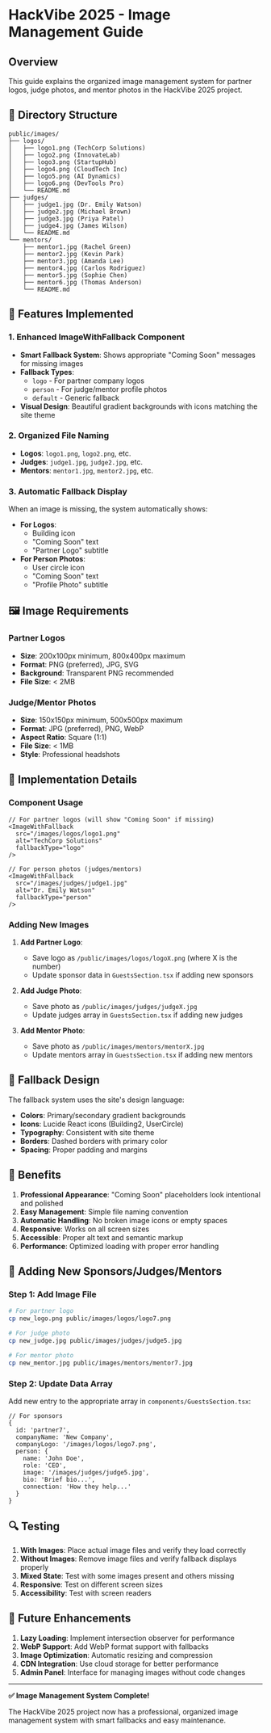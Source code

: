 # HackVibe 2025 - Image Management Guide

## Overview
This guide explains the organized image management system for partner logos, judge photos, and mentor photos in the HackVibe 2025 project.

## 📁 Directory Structure

```
public/images/
├── logos/
│   ├── logo1.png (TechCorp Solutions)
│   ├── logo2.png (InnovateLab)
│   ├── logo3.png (StartupHub)
│   ├── logo4.png (CloudTech Inc)
│   ├── logo5.png (AI Dynamics)
│   ├── logo6.png (DevTools Pro)
│   └── README.md
├── judges/
│   ├── judge1.jpg (Dr. Emily Watson)
│   ├── judge2.jpg (Michael Brown)
│   ├── judge3.jpg (Priya Patel)
│   ├── judge4.jpg (James Wilson)
│   └── README.md
└── mentors/
    ├── mentor1.jpg (Rachel Green)
    ├── mentor2.jpg (Kevin Park)
    ├── mentor3.jpg (Amanda Lee)
    ├── mentor4.jpg (Carlos Rodriguez)
    ├── mentor5.jpg (Sophie Chen)
    ├── mentor6.jpg (Thomas Anderson)
    └── README.md
```

## 🎯 Features Implemented

### 1. Enhanced ImageWithFallback Component
- **Smart Fallback System**: Shows appropriate "Coming Soon" messages for missing images
- **Fallback Types**: 
  - `logo` - For partner company logos
  - `person` - For judge/mentor profile photos
  - `default` - Generic fallback
- **Visual Design**: Beautiful gradient backgrounds with icons matching the site theme

### 2. Organized File Naming
- **Logos**: `logo1.png`, `logo2.png`, etc.
- **Judges**: `judge1.jpg`, `judge2.jpg`, etc.
- **Mentors**: `mentor1.jpg`, `mentor2.jpg`, etc.

### 3. Automatic Fallback Display
When an image is missing, the system automatically shows:
- **For Logos**:
  - Building icon
  - "Coming Soon" text
  - "Partner Logo" subtitle
- **For Person Photos**:
  - User circle icon
  - "Coming Soon" text
  - "Profile Photo" subtitle

## 🖼️ Image Requirements

### Partner Logos
- **Size**: 200x100px minimum, 800x400px maximum
- **Format**: PNG (preferred), JPG, SVG
- **Background**: Transparent PNG recommended
- **File Size**: < 2MB

### Judge/Mentor Photos
- **Size**: 150x150px minimum, 500x500px maximum
- **Format**: JPG (preferred), PNG, WebP
- **Aspect Ratio**: Square (1:1)
- **File Size**: < 1MB
- **Style**: Professional headshots

## 🔧 Implementation Details

### Component Usage
```tsx
// For partner logos (will show "Coming Soon" if missing)
<ImageWithFallback
  src="/images/logos/logo1.png"
  alt="TechCorp Solutions"
  fallbackType="logo"
/>

// For person photos (judges/mentors)
<ImageWithFallback
  src="/images/judges/judge1.jpg"
  alt="Dr. Emily Watson"
  fallbackType="person"
/>
```

### Adding New Images

1. **Add Partner Logo**:
   - Save logo as `/public/images/logos/logoX.png` (where X is the number)
   - Update sponsor data in `GuestsSection.tsx` if adding new sponsors

2. **Add Judge Photo**:
   - Save photo as `/public/images/judges/judgeX.jpg`
   - Update judges array in `GuestsSection.tsx` if adding new judges

3. **Add Mentor Photo**:
   - Save photo as `/public/images/mentors/mentorX.jpg`
   - Update mentors array in `GuestsSection.tsx` if adding new mentors

## 🎨 Fallback Design

The fallback system uses the site's design language:
- **Colors**: Primary/secondary gradient backgrounds
- **Icons**: Lucide React icons (Building2, UserCircle)
- **Typography**: Consistent with site theme
- **Borders**: Dashed borders with primary color
- **Spacing**: Proper padding and margins

## 🚀 Benefits

1. **Professional Appearance**: "Coming Soon" placeholders look intentional and polished
2. **Easy Management**: Simple file naming convention
3. **Automatic Handling**: No broken image icons or empty spaces
4. **Responsive**: Works on all screen sizes
5. **Accessible**: Proper alt text and semantic markup
6. **Performance**: Optimized loading with proper error handling

## 📝 Adding New Sponsors/Judges/Mentors

### Step 1: Add Image File
```bash
# For partner logo
cp new_logo.png public/images/logos/logo7.png

# For judge photo
cp new_judge.jpg public/images/judges/judge5.jpg

# For mentor photo
cp new_mentor.jpg public/images/mentors/mentor7.jpg
```

### Step 2: Update Data Array
Add new entry to the appropriate array in `components/GuestsSection.tsx`:

```tsx
// For sponsors
{
  id: 'partner7',
  companyName: 'New Company',
  companyLogo: '/images/logos/logo7.png',
  person: {
    name: 'John Doe',
    role: 'CEO',
    image: '/images/judges/judge5.jpg',
    bio: 'Brief bio...',
    connection: 'How they help...'
  }
}
```

## 🔍 Testing

1. **With Images**: Place actual image files and verify they load correctly
2. **Without Images**: Remove image files and verify fallback displays properly
3. **Mixed State**: Test with some images present and others missing
4. **Responsive**: Test on different screen sizes
5. **Accessibility**: Test with screen readers

## 🎯 Future Enhancements

1. **Lazy Loading**: Implement intersection observer for performance
2. **WebP Support**: Add WebP format support with fallbacks
3. **Image Optimization**: Automatic resizing and compression
4. **CDN Integration**: Use cloud storage for better performance
5. **Admin Panel**: Interface for managing images without code changes

---

**✅ Image Management System Complete!**

The HackVibe 2025 project now has a professional, organized image management system with smart fallbacks and easy maintenance.
